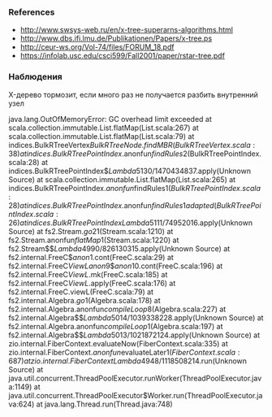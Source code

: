 ### References

* http://www.swsys-web.ru/en/x-tree-superarns-algorithms.html
* http://www.dbs.ifi.lmu.de/Publikationen/Papers/x-tree.ps
* http://ceur-ws.org/Vol-74/files/FORUM_18.pdf
* https://infolab.usc.edu/csci599/Fall2001/paper/rstar-tree.pdf

### Наблюдения
X-дерево тормозит, если много раз не получается разбить внутренний узел

java.lang.OutOfMemoryError: GC overhead limit exceeded
	at scala.collection.immutable.List.flatMap(List.scala:267)
	at scala.collection.immutable.List.flatMap(List.scala:79)
	at indices.BulkRTreeVertex$BulkRTreeNode.findMBR(BulkRTreeVertex.scala:38)
	at indices.BulkRTreePointIndex.$anonfun$findRules$2(BulkRTreePointIndex.scala:28)
	at indices.BulkRTreePointIndex$$Lambda$5130/1470434837.apply(Unknown Source)
	at scala.collection.immutable.List.flatMap(List.scala:265)
	at indices.BulkRTreePointIndex.$anonfun$findRules$1(BulkRTreePointIndex.scala:28)
	at indices.BulkRTreePointIndex.$anonfun$findRules$1$adapted(BulkRTreePointIndex.scala:26)
	at indices.BulkRTreePointIndex$$Lambda$5111/74952016.apply(Unknown Source)
	at fs2.Stream$.go$21(Stream.scala:1210)
	at fs2.Stream$.$anonfun$flatMap$1(Stream.scala:1220)
	at fs2.Stream$$$Lambda$4990/826130315.apply(Unknown Source)
	at fs2.internal.FreeC$$anon$1.cont(FreeC.scala:29)
	at fs2.internal.FreeC$ViewL$$anon$9$$anon$10.cont(FreeC.scala:196)
	at fs2.internal.FreeC$ViewL$.mk(FreeC.scala:185)
	at fs2.internal.FreeC$ViewL$.apply(FreeC.scala:176)
	at fs2.internal.FreeC.viewL(FreeC.scala:79)
	at fs2.internal.Algebra$.go$1(Algebra.scala:178)
	at fs2.internal.Algebra$.$anonfun$compileLoop$8(Algebra.scala:227)
	at fs2.internal.Algebra$$$Lambda$5014/1039338228.apply(Unknown Source)
	at fs2.internal.Algebra$.$anonfun$compileLoop$1(Algebra.scala:197)
	at fs2.internal.Algebra$$$Lambda$5013/1021872124.apply(Unknown Source)
	at zio.internal.FiberContext.evaluateNow(FiberContext.scala:335)
	at zio.internal.FiberContext.$anonfun$evaluateLater$1(FiberContext.scala:687)
	at zio.internal.FiberContext$$Lambda$4948/1118508214.run(Unknown Source)
	at java.util.concurrent.ThreadPoolExecutor.runWorker(ThreadPoolExecutor.java:1149)
	at java.util.concurrent.ThreadPoolExecutor$Worker.run(ThreadPoolExecutor.java:624)
	at java.lang.Thread.run(Thread.java:748)
